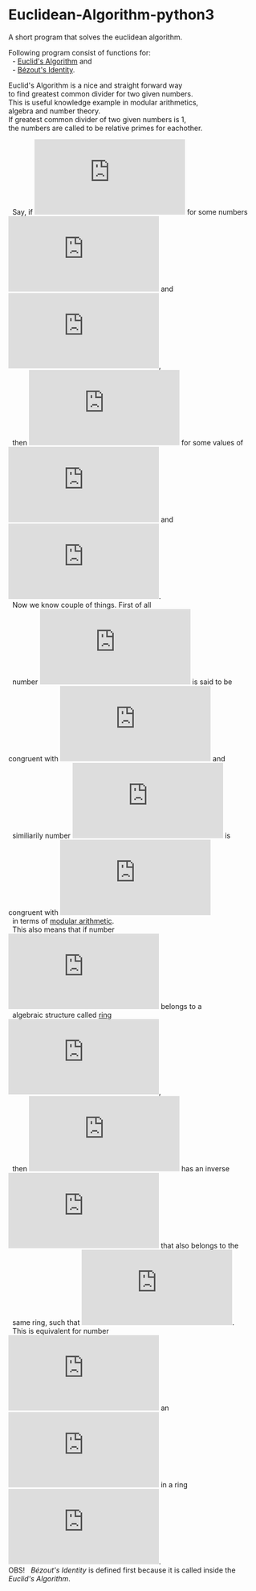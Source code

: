 # Euclidean-Algorithm-python3
A short program that solves the euclidean algorithm. <br/>

Following program consist of functions for: <br/>
&nbsp; - [Euclid's Algorithm](https://en.wikipedia.org/wiki/Euclidean_algorithm) and <br/>
&nbsp; - [Bézout's Identity](https://en.wikipedia.org/wiki/B%C3%A9zout%27s_identity). <br/>

Euclid's Algorithm is a nice and straight forward way <br/>
to find greatest common divider for two given numbers. <br/>
This is useful knowledge example in modular arithmetics, <br/>
algebra and number theory. <br/>
If greatest common divider of two given numbers is 1, <br/>
the numbers are called to be relative primes for eachother. <br/>

&nbsp; Say, if ![equation](https://latex.codecogs.com/gif.latex?gdc%28a%2Cb%29%3D1) for some numbers ![equation](https://latex.codecogs.com/gif.latex?a) and ![equation](https://latex.codecogs.com/gif.latex?b), <br/>
&nbsp; then ![equation](https://latex.codecogs.com/gif.latex?ax%20&plus;%20bx%20%3D%201) for some values of ![equation](https://latex.codecogs.com/gif.latex?x) and ![equation](https://latex.codecogs.com/gif.latex?y). <br/>
&nbsp; Now we know couple of things. First of all <br/>
&nbsp; number ![equation](https://latex.codecogs.com/gif.latex?ax) is said to be congruent with ![equation](https://latex.codecogs.com/gif.latex?1%20%5C%3A%20mod%20%5C%3A%20b) and <br/>
&nbsp; similiarily number ![equation](https://latex.codecogs.com/gif.latex?bx) is congruent with ![equation](https://latex.codecogs.com/gif.latex?1%20%5C%3A%20mod%20%5C%3A%20a) <br/>
&nbsp; in terms of [modular arithmetic](https://en.wikipedia.org/wiki/Modular_arithmetic). <br/>
&nbsp; This also means that if number ![equation](https://latex.codecogs.com/gif.latex?a) belongs to a <br/>
&nbsp; algebraic structure called [ring](https://en.wikipedia.org/wiki/Ring_(mathematics)) ![equation](https://latex.codecogs.com/gif.latex?%5Cmathbb%7BZ%7D_%7Bb%7D), <br/>
&nbsp; then ![equation](https://latex.codecogs.com/gif.latex?a) has an inverse ![equation](https://latex.codecogs.com/gif.latex?x) that also belongs to the <br/>
&nbsp; same ring, such that ![equation](https://latex.codecogs.com/gif.latex?ax%3D1). <br/>
&nbsp; This is equivalent for number ![equation](https://latex.codecogs.com/gif.latex?b) an ![equation](https://latex.codecogs.com/gif.latex?y) in a ring ![equation](https://latex.codecogs.com/gif.latex?%5Cmathbb%7BZ%7D_%7Ba%7D). <br/>
OBS! &nbsp; *Bézout's Identity* is defined first because it is called inside the *Euclid's Algorithm*. <br/>
